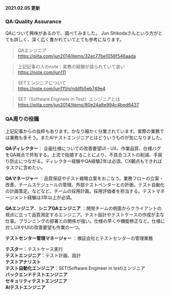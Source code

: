 **2021.02.05 更新**  

### QA:Quality Assurance

QAについて興味があるので、調べてみました。
Jun Shikodaさんという方がとても詳しく、深く広く書かれていてとても参考になります。

> QAエンジニア  
> https://qiita.com/jun2014/items/32ec77be1056f546aada

> 上記記事の人のnote：実務の経験が語られていて良い  
> https://note.com/jun111

> SETエンジニアについて  
> https://note.com/jun111/n/nddfb5eb749e4

> SET（Software Engineer in Test）エンジニアとは  
> https://qiita.com/jun2014/items/80e24a8e994c4bed6437

### QA周りの役職

上記記事からの抜粋もあります。かなり細かく分業されています。実際の業務では兼務も多そう。またAIテストエンジニアとはどういうものが気になりました。

**QAディレクター**：
企画仕様についての改善要望UI・UX、作業品質、仕様バグをQA視点で共有する。上流で指摘することにより、不具合コストの削減、手戻り防止につながる。ディレクター経験やQA経験2年は必須。CX観点もできればタスクに含めたい。

**QAマネージャー**
：品質保証やテスト戦略立案をおこなう。業務フローの立案・改善、チームスケジュールの管理。外部テストベンターとの折衝。テスト自動化の計画策定。などなど。チームの採用計画。採用評価者を担当する。テストマネージメント経験は3年以上が必須。

**QAエンジニア**、**シニアQAエンジニア**
：開発チームの側面からクライアントの視点に立って品質測定するエンジニア。テスト設計やテストケースの作成が主な仕事。プランニングの部署との関係が強い。仕様の早くや機能修正など。仕様に対しUXやUIの改善要望も作業の一つ。


**テストセンター管理マネージャー**
：検証会社とテストセンターの管理業務

**テスター**：テストケース実行  
**テストエンジニア**：テスト計画、設計   
**テストアナリスト**  
**テスト自動化エンジニア**：SET(Software Engineer in test)エンジニア  
**バックエンドテストエンジニア**  
**セキュリティテストエンジニア**  
**AIテストエンジニア**  

